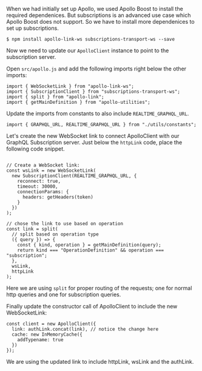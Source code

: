 When we had initially set up Apollo, we used Apollo Boost to install the required dependenices. But subscriptions is an advanced use case which Apollo Boost does not support. So we have to install more dependenices to set up subscriptions.

```
$ npm install apollo-link-ws subscriptions-transport-ws --save
```

Now we need to update our `ApolloClient` instance to point to the subscription server.

Open `src/apollo.js` and add the following imports right below the other imports:

```
import { WebSocketLink } from "apollo-link-ws";
import { SubscriptionClient } from "subscriptions-transport-ws";
import { split } from "apollo-link";
import { getMainDefinition } from "apollo-utilities";
```

Update the imports from constants to also include `REALTIME_GRAPHQL_URL`.

```
import { GRAPHQL_URL, REALTIME_GRAPHQL_URL } from "./utils/constants";
```

Let's create the new WebSocket link to connect ApolloClient with our GraphQL Subscription server. Just below the `httpLink` code, place the following code snippet.

```

// Create a WebSocket link:
const wsLink = new WebSocketLink(
  new SubscriptionClient(REALTIME_GRAPHQL_URL, {
    reconnect: true,
    timeout: 30000,
    connectionParams: {
      headers: getHeaders(token)
    }
  })
);

// chose the link to use based on operation
const link = split(
  // split based on operation type
  ({ query }) => {
    const { kind, operation } = getMainDefinition(query);
    return kind === "OperationDefinition" && operation === "subscription";
  },
  wsLink,
  httpLink
);
```

Here we are using `split` for proper routing of the requests; one for normal http queries and one for subscription queries.

Finally update the constructor call of ApolloClient to include the new WebSocketLink:

```
const client = new ApolloClient({
  link: authLink.concat(link), // notice the change here
  cache: new InMemoryCache({
    addTypename: true
  })
});
```

We are using the updated link to include httpLink, wsLink and the authLink.


